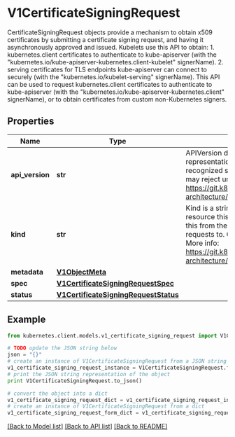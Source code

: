 # V1CertificateSigningRequest

CertificateSigningRequest objects provide a mechanism to obtain x509 certificates by submitting a certificate signing request, and having it asynchronously approved and issued.  Kubelets use this API to obtain:  1. kubernetes.client certificates to authenticate to kube-apiserver (with the \"kubernetes.io/kube-apiserver-kubernetes.client-kubelet\" signerName).  2. serving certificates for TLS endpoints kube-apiserver can connect to securely (with the \"kubernetes.io/kubelet-serving\" signerName).  This API can be used to request kubernetes.client certificates to authenticate to kube-apiserver (with the \"kubernetes.io/kube-apiserver-kubernetes.client\" signerName), or to obtain certificates from custom non-Kubernetes signers.

## Properties

Name | Type | Description | Notes
------------ | ------------- | ------------- | -------------
**api_version** | **str** | APIVersion defines the versioned schema of this representation of an object. Servers should convert recognized schemas to the latest internal value, and may reject unrecognized values. More info: https://git.k8s.io/community/contributors/devel/sig-architecture/api-conventions.md#resources | [optional] 
**kind** | **str** | Kind is a string value representing the REST resource this object represents. Servers may infer this from the endpoint the kubernetes.client submits requests to. Cannot be updated. In CamelCase. More info: https://git.k8s.io/community/contributors/devel/sig-architecture/api-conventions.md#types-kinds | [optional] 
**metadata** | [**V1ObjectMeta**](V1ObjectMeta.md) |  | [optional] 
**spec** | [**V1CertificateSigningRequestSpec**](V1CertificateSigningRequestSpec.md) |  | 
**status** | [**V1CertificateSigningRequestStatus**](V1CertificateSigningRequestStatus.md) |  | [optional] 

## Example

```python
from kubernetes.client.models.v1_certificate_signing_request import V1CertificateSigningRequest

# TODO update the JSON string below
json = "{}"
# create an instance of V1CertificateSigningRequest from a JSON string
v1_certificate_signing_request_instance = V1CertificateSigningRequest.from_json(json)
# print the JSON string representation of the object
print V1CertificateSigningRequest.to_json()

# convert the object into a dict
v1_certificate_signing_request_dict = v1_certificate_signing_request_instance.to_dict()
# create an instance of V1CertificateSigningRequest from a dict
v1_certificate_signing_request_form_dict = v1_certificate_signing_request.from_dict(v1_certificate_signing_request_dict)
```
[[Back to Model list]](../README.md#documentation-for-models) [[Back to API list]](../README.md#documentation-for-api-endpoints) [[Back to README]](../README.md)


